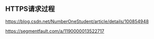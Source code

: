 ## HTTPS请求过程



https://blog.csdn.net/NumberOneStudent/article/details/100854948



https://segmentfault.com/a/1190000013522717